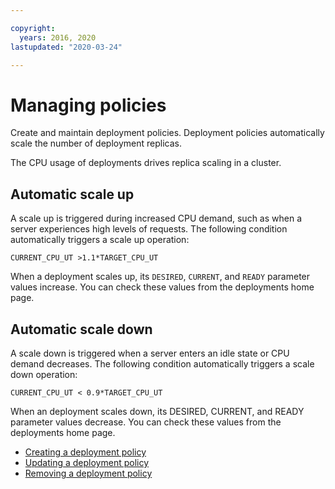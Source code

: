 ```yaml
---

copyright:
  years: 2016, 2020
lastupdated: "2020-03-24"

---
```


# Managing policies

Create and maintain deployment policies. Deployment policies automatically scale the number of deployment replicas.

The CPU usage of deployments drives replica scaling in a cluster.

## Automatic scale up

A scale up is triggered during increased CPU demand, such as when a server experiences high levels of requests. The following condition automatically triggers a scale up operation:

```
CURRENT_CPU_UT >1.1*TARGET_CPU_UT
```

When a deployment scales up, its `DESIRED`, `CURRENT`, and `READY` parameter values increase. You can check these values from the deployments home page. 

## Automatic scale down

A scale down is triggered when a server enters an idle state or CPU demand decreases. The following condition automatically triggers a scale down operation:

```
CURRENT_CPU_UT < 0.9*TARGET_CPU_UT
```

When an deployment scales down, its DESIRED, CURRENT, and READY parameter values decrease. You can check these values from the deployments home page. 

- [Creating a deployment policy](../governance/create_policy.md)
- [Updating a deployment policy](../governance/update_policy.md)
- [Removing a deployment policy](../governance/remove_policy.md)
